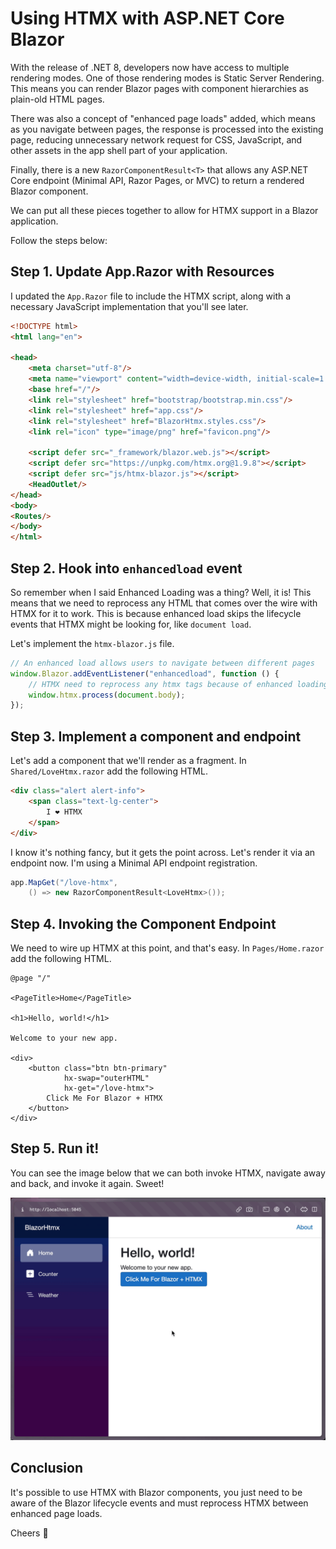 # Using HTMX with ASP.NET Core Blazor

With the release of .NET 8, developers now have access to multiple rendering modes. One of those rendering modes is Static Server Rendering. This means you can render Blazor pages with component hierarchies as plain-old HTML pages.

There was also a concept of "enhanced page loads" added, which means as you navigate between pages, the response is processed into the existing page, reducing unnecessary network request for CSS, JavaScript, and other assets in the app shell part of your application.

Finally, there is a new `RazorComponentResult<T>` that allows any ASP.NET Core endpoint (Minimal API, Razor Pages, or MVC) to return a rendered Blazor component.

We can put all these pieces together to allow for HTMX support in a Blazor application.

Follow the steps below:

## Step 1. Update App.Razor with Resources

I updated the `App.Razor` file to include the HTMX script, along with a necessary 
JavaScript implementation that you'll see later.

```html
<!DOCTYPE html>
<html lang="en">

<head>
    <meta charset="utf-8"/>
    <meta name="viewport" content="width=device-width, initial-scale=1.0"/>
    <base href="/"/>
    <link rel="stylesheet" href="bootstrap/bootstrap.min.css"/>
    <link rel="stylesheet" href="app.css"/>
    <link rel="stylesheet" href="BlazorHtmx.styles.css"/>
    <link rel="icon" type="image/png" href="favicon.png"/>

    <script defer src="_framework/blazor.web.js"></script>
    <script defer src="https://unpkg.com/htmx.org@1.9.8"></script>
    <script defer src="js/htmx-blazor.js"></script>
    <HeadOutlet/>
</head>
<body>
<Routes/>
</body>
</html>
```

## Step 2. Hook into `enhancedload` event

So remember when I said Enhanced Loading was a thing? Well, it is! This means that we need to reprocess any HTML that comes over the wire with HTMX for it to work. This is because enhanced load skips the lifecycle events that HTMX might be looking for, like `document load`.

Let's implement the `htmx-blazor.js` file.

```javascript
// An enhanced load allows users to navigate between different pages
window.Blazor.addEventListener("enhancedload", function () {
    // HTMX need to reprocess any htmx tags because of enhanced loading
    window.htmx.process(document.body);
});
```

## Step 3. Implement a component and endpoint

Let's add a component that we'll render as a fragment. In `Shared/LoveHtmx.razor` add the following HTML.

```html
<div class="alert alert-info">
    <span class="text-lg-center">
        I ❤️ HTMX
    </span>
</div>
```

I know it's nothing fancy, but it gets the point across. Let's render it via an endpoint now. I'm using a Minimal API endpoint registration.

```c#
app.MapGet("/love-htmx", 
    () => new RazorComponentResult<LoveHtmx>());
```

## Step 4. Invoking the Component Endpoint

We need to wire up HTMX at this point, and that's easy. In `Pages/Home.razor` add the following HTML.

```razor
@page "/"

<PageTitle>Home</PageTitle>

<h1>Hello, world!</h1>

Welcome to your new app.

<div>
    <button class="btn btn-primary"
            hx-swap="outerHTML"
            hx-get="/love-htmx">
        Click Me For Blazor + HTMX
    </button>
</div>
```

## Step 5. Run it!

You can see the image below that we can both invoke HTMX, navigate away and back, and invoke it again. Sweet!

![blazor-htmx-browser.gif](blazor-htmx-browser.gif)

## Conclusion

It's possible to use HTMX with Blazor components, you just need to be aware of the Blazor lifecycle events and must reprocess HTMX between enhanced page loads. 

Cheers 🍻